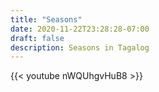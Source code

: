 ```yaml
---
title: "Seasons"
date: 2020-11-22T23:28:28-07:00
draft: false
description: Seasons in Tagalog
---
```



{{< youtube nWQUhgvHuB8 >}}
